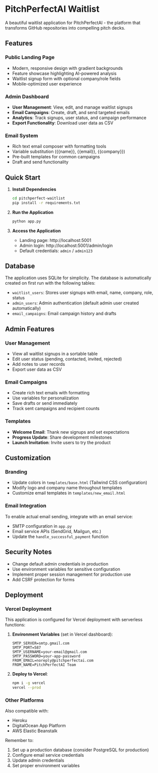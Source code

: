 # PitchPerfectAI Waitlist

A beautiful waitlist application for PitchPerfectAI - the platform that transforms GitHub repositories into compelling pitch decks.

## Features

### Public Landing Page
- Modern, responsive design with gradient backgrounds
- Feature showcase highlighting AI-powered analysis
- Waitlist signup form with optional company/role fields
- Mobile-optimized user experience

### Admin Dashboard
- **User Management**: View, edit, and manage waitlist signups
- **Email Campaigns**: Create, draft, and send targeted emails
- **Analytics**: Track signups, user status, and campaign performance
- **Export Functionality**: Download user data as CSV

### Email System
- Rich text email composer with formatting tools
- Variable substitution ({{name}}, {{email}}, {{company}})
- Pre-built templates for common campaigns
- Draft and send functionality

## Quick Start

1. **Install Dependencies**
   ```bash
   cd pitchperfect-waitlist
   pip install -r requirements.txt
   ```

2. **Run the Application**
   ```bash
   python app.py
   ```

3. **Access the Application**
   - Landing page: http://localhost:5001
   - Admin login: http://localhost:5001/admin/login
   - Default credentials: `admin` / `admin123`

## Database

The application uses SQLite for simplicity. The database is automatically created on first run with the following tables:

- `waitlist_users`: Stores user signups with email, name, company, role, status
- `admin_users`: Admin authentication (default admin user created automatically)
- `email_campaigns`: Email campaign history and drafts

## Admin Features

### User Management
- View all waitlist signups in a sortable table
- Edit user status (pending, contacted, invited, rejected)
- Add notes to user records
- Export user data as CSV

### Email Campaigns
- Create rich text emails with formatting
- Use variables for personalization
- Save drafts or send immediately
- Track sent campaigns and recipient counts

### Templates
- **Welcome Email**: Thank new signups and set expectations
- **Progress Update**: Share development milestones
- **Launch Invitation**: Invite users to try the product

## Customization

### Branding
- Update colors in `templates/base.html` (Tailwind CSS configuration)
- Modify logo and company name throughout templates
- Customize email templates in `templates/new_email.html`

### Email Integration
To enable actual email sending, integrate with an email service:
- SMTP configuration in `app.py`
- Email service APIs (SendGrid, Mailgun, etc.)
- Update the `handle_successful_payment` function

## Security Notes

- Change default admin credentials in production
- Use environment variables for sensitive configuration
- Implement proper session management for production use
- Add CSRF protection for forms

## Deployment

### Vercel Deployment

This application is configured for Vercel deployment with serverless functions:

1. **Environment Variables** (set in Vercel dashboard):
   ```
   SMTP_SERVER=smtp.gmail.com
   SMTP_PORT=587
   SMTP_USERNAME=your-email@gmail.com
   SMTP_PASSWORD=your-app-password
   FROM_EMAIL=noreply@pitchperfectai.com
   FROM_NAME=PitchPerfectAI Team
   ```

2. **Deploy to Vercel**:
   ```bash
   npm i -g vercel
   vercel --prod
   ```

### Other Platforms
Also compatible with:
- Heroku
- DigitalOcean App Platform
- AWS Elastic Beanstalk

Remember to:
1. Set up a production database (consider PostgreSQL for production)
2. Configure email service credentials
3. Update admin credentials
4. Set proper environment variables
